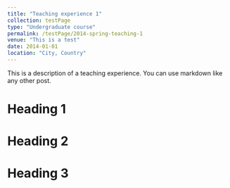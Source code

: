 ```yaml
---
title: "Teaching experience 1"
collection: testPage
type: "Undergraduate course"
permalink: /testPage/2014-spring-teaching-1
venue: "This is a test"
date: 2014-01-01
location: "City, Country"
---
```


This is a description of a teaching experience. You can use markdown like any other post.

Heading 1
======

Heading 2
======

Heading 3
======